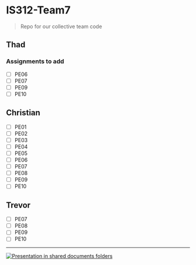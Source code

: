 # IS312-Team7

> Repo for our collective team code

## Thad

### Assignments to add

- [ ] PE06
- [ ] PE07
- [ ] PE09
- [ ] PE10

## Christian


- [ ] PE01
- [ ] PE02
- [ ] PE03
- [ ] PE04
- [ ] PE05
- [ ] PE06
- [ ] PE07
- [ ] PE08
- [ ] PE09
- [ ] PE10

## Trevor

- [ ] PE07
- [ ] PE08
- [ ] PE09
- [ ] PE10

---

[![Presentation in shared documents folders](http://../../code/thad/img/PE01/Prettier.jpg)](http://)
